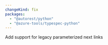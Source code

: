 ```yaml
---
changeKind: fix
packages:
  - "@autorest/python"
  - "@azure-tools/typespec-python"
---
```


Add support for legacy parameterized next links